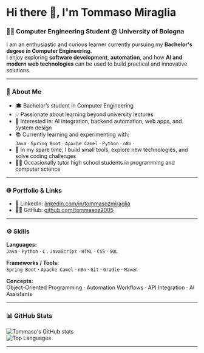 # Hi there 👋, I'm Tommaso Miraglia

### 👨‍🎓 Computer Engineering Student @ University of Bologna

I am an enthusiastic and curious learner currently pursuing my **Bachelor's degree in Computer Engineering**.  
I enjoy exploring **software development**, **automation**, and how **AI and modern web technologies** can be used to build practical and innovative solutions.

---

### 🚀 About Me

- 🎓 Bachelor’s student in Computer Engineering  
- 💡 Passionate about learning beyond university lectures  
- 🧠 Interested in: AI integration, backend automation, web apps, and system design  
- 📚 Currently learning and experimenting with:  
  `Java` · `Spring Boot` · `Apache Camel` · `Python` · `n8n` · 
- 🧩 In my spare time, I build small tools, explore new technologies, and solve coding challenges  
- 🧑‍🏫 Occasionally tutor high school students in programming and computer science  

---

### 🌐 Portfolio & Links

- 💼 LinkedIn: [linkedin.com/in/tommasozmiraglia](https://www.linkedin.com/in/tommaso-miraglia-79b105373/)  
- 🧑‍💻 GitHub: [github.com/tommasoz2005](https://github.com/tommasoz2005)

---

### ⚙️ Skills

**Languages:**  
`Java` · `Python` ·  `C` . `JavaScript` · `HTML` · `CSS` · `SQL`  

**Frameworks / Tools:**  
`Spring Boot` · `Apache Camel` · `n8n` · `Git` · `Gradle` · `Maven`  

**Concepts:**  
Object-Oriented Programming · Automation Workflows · API Integration · AI Assistants

---

### 📊 GitHub Stats

![Tommaso's GitHub stats](https://github-readme-stats.vercel.app/api?username=tommasoz2005&show_icons=true&theme=tokyonight)  
![Top Languages](https://github-readme-stats.vercel.app/api/top-langs/?username=tommasoz2005&layout=compact&theme=tokyonight)

---

